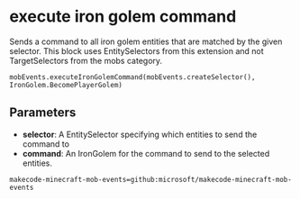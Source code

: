 # execute iron golem command

Sends a command to all iron golem entities that are matched by the given selector. This
block uses EntitySelectors from this extension and not TargetSelectors from the mobs
category.

```sig
mobEvents.executeIronGolemCommand(mobEvents.createSelector(), IronGolem.BecomePlayerGolem)
```

## Parameters

* **selector**: A EntitySelector specifying which entities to send the command to
* **command**: An IronGolem for the command to send to the selected entities.

```package
makecode-minecraft-mob-events=github:microsoft/makecode-minecraft-mob-events
```
